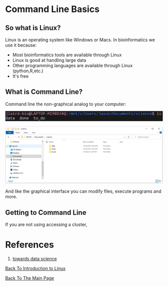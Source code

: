 # Command Line Basics

## So what is Linux?

Linux is an operating system like Windows or Macs. In bioinformatics we use it because: 

* Most bioinformatics tools are available through Linux
* Linux is good at handling large data
* Other programming languages are available through Linux (python,R,etc.)
* It's free

## What is Command Line?

Command line the non-graphical analog to your computer:

![command line interface](images/cli.PNG)

![graphical user interface](images/gui.PNG)

And like the graphical interface you can modify files, execute programs and more. 

## Getting to Command Line

If you are not using accessing a cluster, 



# References
1. [towards data science](https://towardsdatascience.com/why-do-bioinformaticians-avoid-using-windows-c5acb034f63c)

[Back To Introduction to Linux](../IntroToLinux.md)

[Back To The Main Page](../../index.md)
